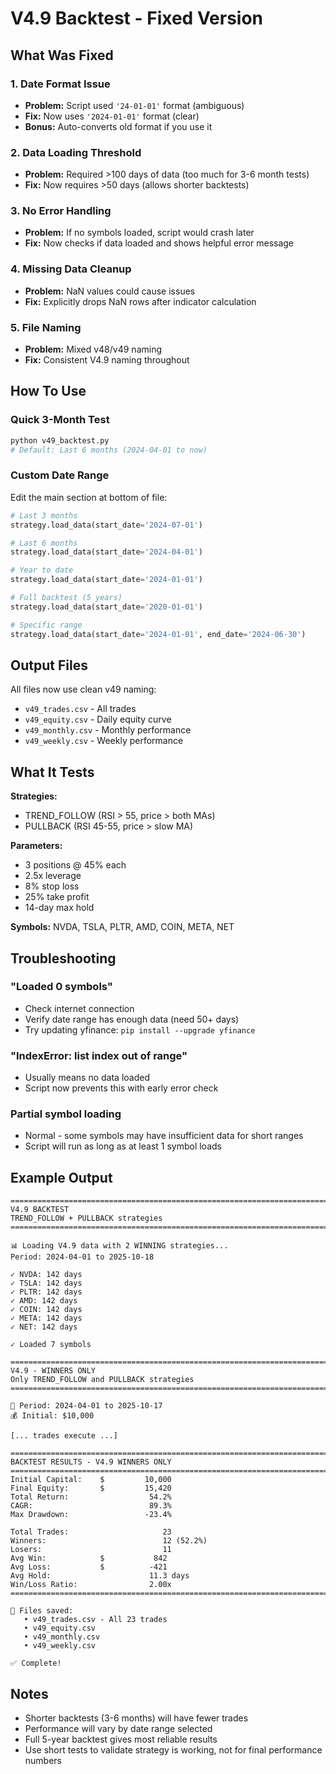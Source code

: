 # V4.9 Backtest - Fixed Version

## What Was Fixed

### 1. **Date Format Issue**
- **Problem:** Script used `'24-01-01'` format (ambiguous)
- **Fix:** Now uses `'2024-01-01'` format (clear)
- **Bonus:** Auto-converts old format if you use it

### 2. **Data Loading Threshold**
- **Problem:** Required >100 days of data (too much for 3-6 month tests)
- **Fix:** Now requires >50 days (allows shorter backtests)

### 3. **No Error Handling**
- **Problem:** If no symbols loaded, script would crash later
- **Fix:** Now checks if data loaded and shows helpful error message

### 4. **Missing Data Cleanup**
- **Problem:** NaN values could cause issues
- **Fix:** Explicitly drops NaN rows after indicator calculation

### 5. **File Naming**
- **Problem:** Mixed v48/v49 naming
- **Fix:** Consistent V4.9 naming throughout

## How To Use

### Quick 3-Month Test
```python
python v49_backtest.py
# Default: Last 6 months (2024-04-01 to now)
```

### Custom Date Range
Edit the main section at bottom of file:

```python
# Last 3 months
strategy.load_data(start_date='2024-07-01')

# Last 6 months
strategy.load_data(start_date='2024-04-01')

# Year to date
strategy.load_data(start_date='2024-01-01')

# Full backtest (5 years)
strategy.load_data(start_date='2020-01-01')

# Specific range
strategy.load_data(start_date='2024-01-01', end_date='2024-06-30')
```

## Output Files

All files now use clean v49 naming:
- `v49_trades.csv` - All trades
- `v49_equity.csv` - Daily equity curve
- `v49_monthly.csv` - Monthly performance
- `v49_weekly.csv` - Weekly performance

## What It Tests

**Strategies:**
- TREND_FOLLOW (RSI > 55, price > both MAs)
- PULLBACK (RSI 45-55, price > slow MA)

**Parameters:**
- 3 positions @ 45% each
- 2.5x leverage
- 8% stop loss
- 25% take profit
- 14-day max hold

**Symbols:**
NVDA, TSLA, PLTR, AMD, COIN, META, NET

## Troubleshooting

### "Loaded 0 symbols"
- Check internet connection
- Verify date range has enough data (need 50+ days)
- Try updating yfinance: `pip install --upgrade yfinance`

### "IndexError: list index out of range"
- Usually means no data loaded
- Script now prevents this with early error check

### Partial symbol loading
- Normal - some symbols may have insufficient data for short ranges
- Script will run as long as at least 1 symbol loads

## Example Output

```
================================================================================
V4.9 BACKTEST
TREND_FOLLOW + PULLBACK strategies
================================================================================

📊 Loading V4.9 data with 2 WINNING strategies...
Period: 2024-04-01 to 2025-10-18

✓ NVDA: 142 days
✓ TSLA: 142 days
✓ PLTR: 142 days
✓ AMD: 142 days
✓ COIN: 142 days
✓ META: 142 days
✓ NET: 142 days

✓ Loaded 7 symbols

================================================================================
V4.9 - WINNERS ONLY
Only TREND_FOLLOW and PULLBACK strategies
================================================================================

📅 Period: 2024-04-01 to 2025-10-17
💰 Initial: $10,000

[... trades execute ...]

================================================================================
BACKTEST RESULTS - V4.9 WINNERS ONLY
================================================================================
Initial Capital:    $         10,000
Final Equity:       $         15,420
Total Return:                  54.2%
CAGR:                          89.3%
Max Drawdown:                 -23.4%

Total Trades:                     23
Winners:                          12 (52.2%)
Losers:                           11
Avg Win:            $           842
Avg Loss:           $          -421
Avg Hold:                      11.3 days
Win/Loss Ratio:                2.00x
================================================================================

📁 Files saved:
   • v49_trades.csv - All 23 trades
   • v49_equity.csv
   • v49_monthly.csv
   • v49_weekly.csv

✅ Complete!
```

## Notes

- Shorter backtests (3-6 months) will have fewer trades
- Performance will vary by date range selected
- Full 5-year backtest gives most reliable results
- Use short tests to validate strategy is working, not for final performance numbers
